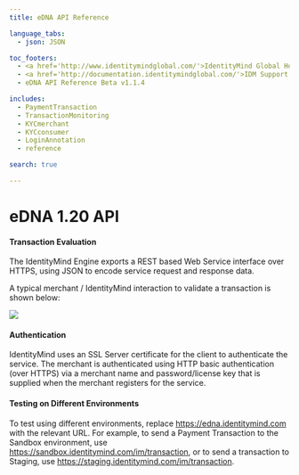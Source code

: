 ```yaml
---
title: eDNA API Reference

language_tabs:
  - json: JSON

toc_footers:
  - <a href='http://www.identitymindglobal.com/'>IdentityMind Global Home</a>
  - <a href='http://documentation.identitymindglobal.com/'>IDM Support Portal</a>
  - eDNA API Reference Beta v1.1.4

includes:	
  - PaymentTransaction
  - TransactionMonitoring
  - KYCmerchant
  - KYCconsumer
  - LoginAnnotation
  - reference

search: true

---
```


# eDNA 1.20 API

#### Transaction Evaluation

The IdentityMind Engine exports a REST based Web Service interface over HTTPS, using JSON to encode service request and response data.

A typical merchant / IdentityMind interaction to validate a transaction is shown below:

![](http://i.imgur.com/v9qj1DP.png)

#### Authentication

IdentityMind uses an SSL Server certificate for the client to authenticate the service.  The merchant is authenticated using HTTP basic authentication (over HTTPS) via a merchant name and password/license key that is supplied when the merchant registers for the service.

#### Testing on Different Environments

To test using different environments, replace https://edna.identitymind.com with the relevant URL. For example, to send a Payment Transaction to the Sandbox environment, use https://sandbox.identitymind.com/im/transaction, or to send a transaction to Staging, use https://staging.identitymind.com/im/transaction.

<link rel="icon" href="http://www.identitymindglobal.com/wp-content/uploads/2013/05/Favicon.png" type="image/png">